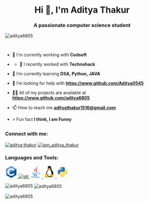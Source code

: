 <h1 align="center">Hi 👋, I'm Aditya Thakur</h1>
<h3 align="center">A passionate computer science student</h3>

<p align="left"> <img src="https://komarev.com/ghpvc/?username=aditya6805&label=Profile%20views&color=0e75b6&style=flat" alt="aditya6805" /> </p>

<p align="left"> <a href="https://twitter.com/" target="blank"><img src="https://img.shields.io/twitter/follow/?logo=twitter&style=for-the-badge" alt="" /></a> </p>

- 🔭 I'm currently working with **Codsoft**

- - 🔭 I recently worked with **Technohack**

- 🌱 I’m currently learning **DSA, Python, JAVA**

- 🤝 I’m looking for help with **https://www.github.com/Aditya0545**

- 👨‍💻 All of my projects are available at **https://www.github.com/aditya6805**

- 📫 How to reach me **adityathakur1516@gmail.com**

- ⚡ Fun fact **I think, I am Funny**

<h3 align="left">Connect with me:</h3>
<p align="left">
<a href="https://www.linkedin.com/in/aditya-thakur-01166624b/" target="blank"><img align="center" src="https://raw.githubusercontent.com/rahuldkjain/github-profile-readme-generator/master/src/images/icons/Social/linked-in-alt.svg" alt="aditya thakur" height="30" width="40" /></a>
<a href="https://instagram.com/iam_aditya_thakur" target="blank"><img align="center" src="https://raw.githubusercontent.com/rahuldkjain/github-profile-readme-generator/master/src/images/icons/Social/instagram.svg" alt="iam_aditya_thakur" height="30" width="40" /></a>
</p>

<h3 align="left">Languages and Tools:</h3>
<p align="left"> <a href="https://www.cprogramming.com/" target="_blank" rel="noreferrer"> <img src="https://raw.githubusercontent.com/devicons/devicon/master/icons/c/c-original.svg" alt="c" width="40" height="40"/> </a> <a href="https://git-scm.com/" target="_blank" rel="noreferrer"> <img src="https://www.vectorlogo.zone/logos/git-scm/git-scm-icon.svg" alt="git" width="40" height="40"/> </a> <a href="https://www.java.com" target="_blank" rel="noreferrer"> <img src="https://raw.githubusercontent.com/devicons/devicon/master/icons/java/java-original.svg" alt="java" width="40" height="40"/> </a> <a href="https://www.linux.org/" target="_blank" rel="noreferrer"> <img src="https://raw.githubusercontent.com/devicons/devicon/master/icons/linux/linux-original.svg" alt="linux" width="40" height="40"/> </a> <a href="https://www.python.org" target="_blank" rel="noreferrer"> <img src="https://raw.githubusercontent.com/devicons/devicon/master/icons/python/python-original.svg" alt="python" width="40" height="40"/> </a> </p>

<p><img align="left" src="https://github-readme-stats.vercel.app/api/top-langs?username=aditya6805&show_icons=true&locale=en&layout=compact" alt="aditya6805" /></p>

<p>&nbsp;<img align="center" src="https://github-readme-stats.vercel.app/api?username=aditya6805&show_icons=true&locale=en" alt="aditya6805" /></p>

<p><img align="center" src="https://github-readme-streak-stats.herokuapp.com/?user=aditya6805&" alt="aditya6805" /></p>
